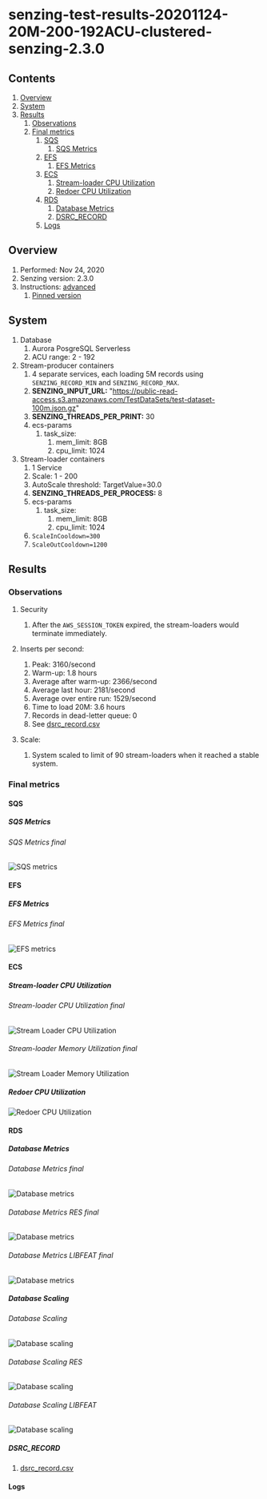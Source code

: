 # senzing-test-results-20201124-20M-200-192ACU-clustered-senzing-2.3.0

## Contents

1. [Overview](#overview)
1. [System](#system)
1. [Results](#results)
    1. [Observations](#observations)
    1. [Final metrics](#final-metrics)
        1. [SQS](#sqs)
            1. [SQS Metrics](#sqs-metrics)
        1. [EFS](#efs)
            1. [EFS Metrics](#efs-metrics)
        1. [ECS](#ecs)
            1. [Stream-loader CPU Utilization](#stream-loader-cpu-utilization)
            1. [Redoer CPU Utilization](#redoer-cpu-utilization)
        1. [RDS](#rds)
            1. [Database Metrics](#database-metrics)
            1. [DSRC_RECORD](#dsrc_record)
        1. [Logs](#logs)

## Overview

1. Performed: Nov 24, 2020
1. Senzing version: 2.3.0
1. Instructions:
   [advanced](https://github.com/Senzing/docker-compose-aws-ecscli-demo/tree/issue-39.dockter.1/docs/advanced-cluster)
    1. [Pinned version](https://github.com/Senzing/docker-compose-aws-ecscli-demo/tree/eae6817cef2a498c6ce1e6477289017e3e5b0ca8/docs/advanced-cluster)

## System

1. Database
    1. Aurora PosgreSQL Serverless
    1. ACU range: 2 - 192
1. Stream-producer containers
    1. 4 separate services, each loading 5M records using `SENZING_RECORD_MIN` and `SENZING_RECORD_MAX`.
    1. **SENZING_INPUT_URL:** "https://public-read-access.s3.amazonaws.com/TestDataSets/test-dataset-100m.json.gz"
    1. **SENZING_THREADS_PER_PRINT:** 30
    1. ecs-params
        1. task_size:
            1. mem_limit: 8GB
            1. cpu_limit: 1024
1. Stream-loader containers
    1. 1 Service
    1. Scale: 1 - 200
    1. AutoScale threshold: TargetValue=30.0
    1. **SENZING_THREADS_PER_PROCESS:** 8
    1. ecs-params
        1. task_size:
            1. mem_limit: 8GB
            1. cpu_limit: 1024
    1. `ScaleInCooldown=300`
    1. `ScaleOutCooldown=1200`

## Results

### Observations

1. Security
    1. After the `AWS_SESSION_TOKEN` expired, the stream-loaders would terminate immediately.

1. Inserts per second:
    1. Peak: 3160/second
    1. Warm-up: 1.8 hours
    1. Average after warm-up: 2366/second
    1. Average last hour: 2181/second
    1. Average over entire run: 1529/second
    1. Time to load 20M: 3.6 hours
    1. Records in dead-letter queue: 0
    1. See [dsrc_record.csv](data/dsrc_record.csv)
1. Scale:
    1. System scaled to limit of 90 stream-loaders when it reached a stable system.

### Final metrics

#### SQS

##### SQS Metrics

###### SQS Metrics final

![SQS metrics](images/sqs-metrics.png "SQS metrics")

#### EFS

##### EFS Metrics

###### EFS Metrics final

![EFS metrics](images/efs-metrics.png "EFS metrics")

#### ECS

##### Stream-loader CPU Utilization

###### Stream-loader CPU Utilization final

![Stream Loader CPU Utilization](images/stream-loader-CPU-Utilization.png "Stream-loader CPU Utilization")

###### Stream-loader Memory Utilization final

![Stream Loader Memory Utilization](images/stream-loader-Memory-Utilization.png "Stream-loader Memory Utilization")

##### Redoer CPU Utilization

![Redoer CPU Utilization](images/redoer-CPU-Utilization.png "Redoer CPU Utilization")

#### RDS

##### Database Metrics

###### Database Metrics final

![Database metrics](images/database-metrics.png "Database metrics")

###### Database Metrics RES final

![Database metrics](images/database-metrics-res.png "Database metrics")

###### Database Metrics LIBFEAT final

![Database metrics](images/database-metrics-libfeat.png "Database metrics")

##### Database Scaling

###### Database Scaling

![Database scaling](images/database-scaling.png "Database metrics")

###### Database Scaling RES

![Database scaling](images/database-scaling-res.png "Database metrics")

###### Database Scaling LIBFEAT

![Database scaling](images/database-scaling-libfeat.png "Database metrics")

##### DSRC_RECORD

1. [dsrc_record.csv](data/dsrc_record.csv)

#### Logs
